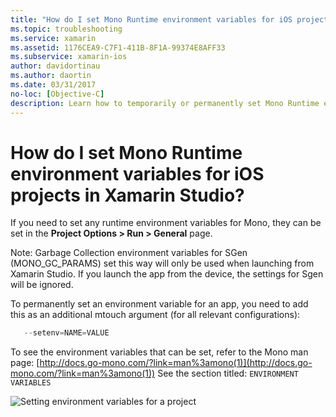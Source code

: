 ```yaml
---
title: "How do I set Mono Runtime environment variables for iOS projects in Xamarin Studio?"
ms.topic: troubleshooting
ms.service: xamarin
ms.assetid: 1176CEA9-C7F1-411B-8F1A-99374E8AFF33
ms.subservice: xamarin-ios
author: davidortinau
ms.author: daortin
ms.date: 03/31/2017
no-loc: [Objective-C]
description: Learn how to temporarily or permanently set Mono Runtime environment variables for iOS projects in Xamarin Studio.
---
```


# How do I set Mono Runtime environment variables for iOS projects in Xamarin Studio?

If you need to set any runtime environment variables for Mono, they can be set in the **Project Options > Run > General** page.

Note: Garbage Collection environment variables for SGen (MONO\_GC\_PARAMS) set this way will only be used when launching from Xamarin Studio. If you launch the app from the device, the settings for Sgen will be ignored. 

To permanently set an environment variable for an app, you need to add this as an additional mtouch argument (for all relevant configurations):

```csharp
   --setenv=NAME=VALUE
```

To see the environment variables that can be set, refer to the Mono man page:  [http://docs.go-mono.com/?link=man%3amono(1)](http://docs.go-mono.com/?link=man%3amono(1))
See the section titled: `ENVIRONMENT VARIABLES`

![Setting environment variables for a project](xs-mono-runtime-images/environment-variables.jpg)
